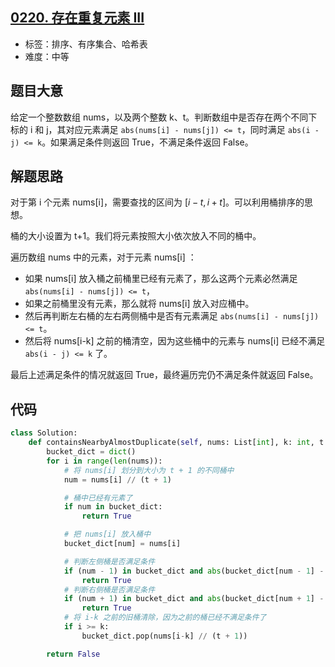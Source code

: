 ## [0220. 存在重复元素 III](https://leetcode-cn.com/problems/contains-duplicate-iii/)

- 标签：排序、有序集合、哈希表
- 难度：中等

## 题目大意

给定一个整数数组 nums，以及两个整数 k、t。判断数组中是否存在两个不同下标的 i 和 j，其对应元素满足 `abs(nums[i] - nums[j]) <= t`，同时满足 `abs(i - j) <= k`。如果满足条件则返回 True，不满足条件返回 False。

## 解题思路

对于第 i 个元素 nums[i]，需要查找的区间为 $[i-t, i+t]$。可以利用桶排序的思想。

桶的大小设置为 t+1。我们将元素按照大小依次放入不同的桶中。

遍历数组 nums 中的元素，对于元素 nums[i] ：

- 如果 nums[i] 放入桶之前桶里已经有元素了，那么这两个元素必然满足 `abs(nums[i] - nums[j]) <= t`，
- 如果之前桶里没有元素，那么就将 nums[i] 放入对应桶中。
- 然后再判断左右桶的左右两侧桶中是否有元素满足 `abs(nums[i] - nums[j]) <= t`。
- 然后将 nums[i-k] 之前的桶清空，因为这些桶中的元素与 nums[i] 已经不满足 `abs(i - j) <= k` 了。

最后上述满足条件的情况就返回 True，最终遍历完仍不满足条件就返回 False。

## 代码

```Python
class Solution:
    def containsNearbyAlmostDuplicate(self, nums: List[int], k: int, t: int) -> bool:
        bucket_dict = dict()
        for i in range(len(nums)):
            # 将 nums[i] 划分到大小为 t + 1 的不同桶中
            num = nums[i] // (t + 1)

            # 桶中已经有元素了
            if num in bucket_dict:
                return True

            # 把 nums[i] 放入桶中
            bucket_dict[num] = nums[i]

            # 判断左侧桶是否满足条件
            if (num - 1) in bucket_dict and abs(bucket_dict[num - 1] - nums[i]) <= t:
                return True
            # 判断右侧桶是否满足条件
            if (num + 1) in bucket_dict and abs(bucket_dict[num + 1] - nums[i]) <= t:
                return True
            # 将 i-k 之前的旧桶清除，因为之前的桶已经不满足条件了
            if i >= k:
                bucket_dict.pop(nums[i-k] // (t + 1))

        return False
```

